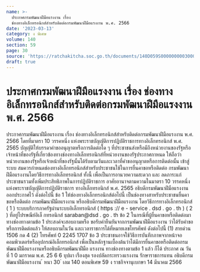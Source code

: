 ```yaml
---
name: >-
  ประกาศกรมพัฒนาฝีมือแรงงาน เรื่อง
  ช่องทางอิเล็กทรอนิกส์สำหรับติดต่อกรมพัฒนาฝีมือแรงงาน พ.ศ. 2566
date: '2023-03-13'
category: ง พิเศษ
volume: 140
section: 59
page: 30
source: 'https://ratchakitcha.soc.go.th/documents/140D059S0000000003000.pdf'
draft: true
---
```


# ประกาศกรมพัฒนาฝีมือแรงงาน เรื่อง ช่องทางอิเล็กทรอนิกส์สำหรับติดต่อกรมพัฒนาฝีมือแรงงาน พ.ศ. 2566

ประกาศกรมพัฒนาฝีมือแรงงาน เรื่อง ช่องทางอิเล็กทรอนิกส์สำหรับติดต่อกรมพัฒนาฝีมือแรงงาน พ.ศ. 2566 โดยที่มาตรา 10 วรรคหนึ่ง แห่งพระราชบัญญัติการปฏิบัติราชการทางอิเล็กทรอนิกส์ พ.ศ. 2565 บัญญัติให้บรรดาคำขออนุญาตหรือการติดต่อใด ๆ ที่ประชาชนส่งหรือมีถึงหน่วยงานของรัฐหรือ เจ้าหน้าที่ของรัฐที่เกี่ยวข้องทางช่องทางอิเล็กทรอนิกส์ที่หน่วยงานของรัฐประกาศกาหนด ให้ถือว่า หน่วยงานของรัฐหรือเจ้าหน้าที่ของรัฐนั้นได้รับตามวันและเวลาที่คำขออนุญาตหรือการติดต่อนั้น เข้าสู่ระบบ สมควรกำหนดช่องทางอิเล็กทรอนิกส์สำหรับประชาชนใช้ในการยื่นคาขอหรือติดต่อ กรมพัฒนาฝีมือแรงงานโดยวิธีการทางอิเล็กทรอนิกส์ ทั้งนี้ เพื่อเป็นการอานวยความสะดวก และ ลดภาระแก่ประชาชนรวมทั้งเพิ่มประสิทธิภาพในการปฏิบัติราชการ อาศัยอานาจตามความในมาตรา 10 วรรคหนึ่ง แห่งพระราชบัญญัติการปฏิบัติราชการ ทางอิเล็กทรอนิกส์ พ.ศ. 2565 อธิบดีกรมพัฒนาฝีมือแรงงาน ออกประกาศไว้ ดังต่อไปนี้ ข้อ 1 ให้ช่องทางอิเล็กทรอนิกส์ต่อไปนี้ เป็นช่องทางสาหรับประชาชนยื่นคาขอหรือติดต่อ กรมพัฒนาฝีมือแรงงาน หรืออธิบดีกรมพัฒนาฝีมือแรงงาน โดยวิธีการทางอิเล็กทรอนิกส์ ( 1 ) ระบบบริการภาครัฐผ่านระบบอิเล็กทรอนิกส์ ( https :// e - service . dsd . go . th ) ( 2 ) ที่อยู่ไปรษณีย์อิเล็ กทรอนิกส์ saraban@dsd . go . th ข้อ 2 ในกรณีที่ผู้ยื่นคาขอหรือติดต่อมาทางช่องทางตามข้อ 1 ประสงค์จะสอบถามหรือ ขอรับคำยืนยันจากกรมพัฒนาฝีมือแรงงาน ว่าได้รับคำขอหรือการติดต่อแล้ว ให้สอบถามในวัน และเวลาราชการได้ที่หมายเลขโทรศัพท์ ดังต่อไปนี้ (1) สายด่วน 1506 กด 4 (2) โทรศัพท์ 0 2245 1707 ข้อ 3 ประชาชนอาจใช้วิธีการบันทึกภาพจากหน้าจอคอมพิวเตอร์หรืออุปกรณ์อิเล็กทรอนิกส์ เพื่อเป็นหลักฐานเบื้องต้นว่าได้มีการยื่นคาขอหรือติดต่อกรมพัฒนาฝีมือแรงงานหรืออธิบดีกรมพัฒนาฝีมือ แรงงาน ทางช่องทางตามข้อ 1 แล้ว ก็ได้ ประกาศ ณ วันที่ 1 0 มกราคม พ.ศ. 25 6 6 บุปผา เรืองสุด รองปลัดกระทรวงแรงงาน รักษาราชการแทน อธิบดีกรมพัฒนาฝีมือแรงงาน ้ หนา 30 ่ เลม 140 ตอนพิเศษ 59 ง ราชกิจจานุเบกษา 14 มีนาคม 2566
